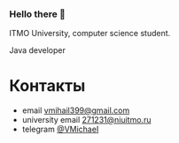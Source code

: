 ### Hello there 👋

ITMO University, computer science student.

Java developer

<!--[![Top Langs](https://github-readme-stats-git-masterrstaa-rickstaa.vercel.app/api/top-langs/?username=VMihail)](https://github.com/VMihail/github-readme-stats)-->

# Контакты
* email vmihail399@gmail.com
* university email 271231@niuitmo.ru
* telegram [@VMichaeI](https://t.me/VMichaeI)

<!--
**VMihail/VMihail** is a ✨ _special_ ✨ repository because its `README.md` (this file) appears on your GitHub profile.

Here are some ideas to get you started:

- 🔭 I’m currently working on ...
- 🌱 I’m currently learning ...
- 👯 I’m looking to collaborate on ...
- 🤔 I’m looking for help with ...
- 💬 Ask me about ...
- 📫 How to reach me: ...
- 😄 Pronouns: ...
- ⚡ Fun fact: ...
-->
